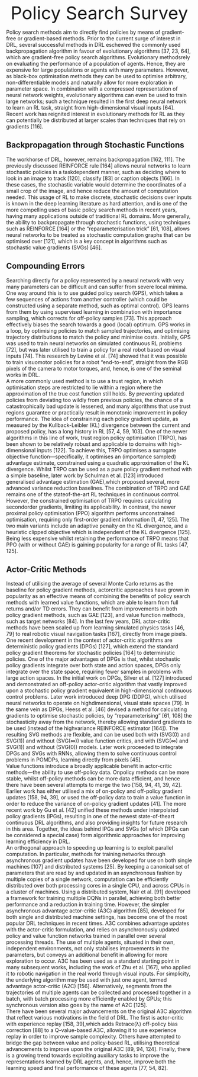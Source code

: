 <div align='center'><font size='70'>Policy Search Survey</font></div>

Policy search methods aim to directly find policies by means
of gradient-free or gradient-based methods. Prior to the current
surge of interest in DRL, several successful methods in DRL
eschewed the commonly used backpropagation algorithm in
favour of evolutionary algorithms [37, 23, 64], which are
gradient-free policy search algorithms. Evolutionary methodsrely on evaluating the performance of a population of agents.
Hence, they are expensive for large populations or agents with
many parameters. However, as black-box optimisation methods they can be used to optimise arbitrary, non-differentiable
models and naturally allow for more exploration in parameter
space. In combination with a compressed representation of
neural network weights, evolutionary algorithms can even be
used to train large networks; such a technique resulted in the
first deep neural network to learn an RL task, straight from
high-dimensional visual inputs [64]. Recent work has reignited
interest in evolutionary methods for RL as they can potentially
be distributed at larger scales than techniques that rely on
gradients [116].  
## Backpropagation through Stochastic Functions
The workhorse of DRL, however, remains backpropagation
[162, 111]. The previously discussed REINFORCE rule [164]
allows neural networks to learn stochastic policies in a taskdependent manner, such as deciding where to look in an
image to track [120], classify [83] or caption objects [166].
In these cases, the stochastic variable would determine the
coordinates of a small crop of the image, and hence reduce
the amount of computation needed. This usage of RL to make
discrete, stochastic decisions over inputs is known in the deep
learning literature as hard attention, and is one of the more
compelling uses of basic policy search methods in recent years,
having many applications outside of traditional RL domains.
More generally, the ability to backpropagate through stochastic
functions, using techniques such as REINFORCE [164] or the
“reparameterisation trick” [61, 108], allows neural networks
to be treated as stochastic computation graphs that can be
optimised over [121], which is a key concept in algorithms
such as stochastic value gradients (SVGs) [46].  
## Compounding Errors
Searching directly for a policy represented by a neural
network with very many parameters can be difficult and can
suffer from severe local minima. One way around this is to
use guided policy search (GPS), which takes a few sequences
of actions from another controller (which could be constructed
using a separate method, such as optimal control). GPS learns
from them by using supervised learning in combination with
importance sampling, which corrects for off-policy samples
[73]. This approach effectively biases the search towards a
good (local) optimum. GPS works in a loop, by optimising
policies to match sampled trajectories, and optimising trajectory distributions to match the policy and minimise costs.
Initially, GPS was used to train neural networks on simulated
continuous RL problems [72], but was later utilised to train
a policy for a real robot based on visual inputs [74]. This
research by Levine et al. [74] showed that it was possible
to train visuomotor policies for a robot “end-to-end”, straight
from the RGB pixels of the camera to motor torques, and,
hence, is one of the seminal works in DRL.  
A more commonly used method is to use a trust region, in
which optimisation steps are restricted to lie within a region
where the approximation of the true cost function still holds.
By preventing updated policies from deviating too wildly
from previous policies, the chance of a catastrophically bad update is lessened, and many algorithms that use trust regions
guarantee or practically result in monotonic improvement in
policy performance. The idea of constraining each policy
gradient update, as measured by the Kullback-Leibler (KL)
divergence between the current and proposed policy, has a long
history in RL [57, 4, 59, 103]. One of the newer algorithms in
this line of work, trust region policy optimisation (TRPO),
has been shown to be relatively robust and applicable to
domains with high-dimensional inputs [122]. To achieve this,
TRPO optimises a surrogate objective function—specifically,
it optimises an (importance sampled) advantage estimate, constrained using a quadratic approximation of the KL divergence.
Whilst TRPO can be used as a pure policy gradient method
with a simple baseline, later work by Schulman et al. [123]
introduced generalised advantage estimation (GAE),which
proposed several, more advanced variance reduction baselines.
The combination of TRPO and GAE remains one of the stateof-the-art RL techniques in continuous control. However, the
constrained optimisation of TRPO requires calculating secondorder gradients, limiting its applicability. In contrast, the
newer proximal policy optimisation (PPO) algorithm performs
unconstrained optimisation, requiring only first-order gradient
information [1, 47, 125]. The two main variants include an
adaptive penalty on the KL divergence, and a heuristic clipped
objective which is independent of the KL divergence [125].
Being less expensive whilst retaining the performance of
TRPO means that PPO (with or without GAE) is gaining
popularity for a range of RL tasks [47, 125].
## Actor-Critic Methods
Instead of utilising the average of several Monte Carlo
returns as the baseline for policy gradient methods, actorcritic approaches have grown in popularity as an effective
means of combining the benefits of policy search methods
with learned value functions, which are able to learn from full
returns and/or TD errors. They can benefit from improvements
in both policy gradient methods, such as GAE [123], and value
function methods, such as target networks [84]. In the last few
years, DRL actor-critic methods have been scaled up from
learning simulated physics tasks [46, 79] to real robotic visual
navigation tasks [167], directly from image pixels.  
One recent development in the context of actor-critic algorithms are deterministic policy gradients (DPGs) [127], which
extend the standard policy gradient theorems for stochastic
policies [164] to deterministic policies. One of the major
advantages of DPGs is that, whilst stochastic policy gradients integrate over both state and action spaces, DPGs only
integrate over the state space, requiring fewer samples in
problems with large action spaces. In the initial work on
DPGs, Silver et al. [127] introduced and demonstrated an
off-policy actor-critic algorithm that vastly improved upon
a stochastic policy gradient equivalent in high-dimensional
continuous control problems. Later work introduced deep DPG
(DDPG), which utilised neural networks to operate on highdimensional, visual state spaces [79]. In the same vein as
DPGs, Heess et al. [46] devised a method for calculating
gradients to optimise stochastic policies, by “reparameterising”
[61, 108] the stochasticity away from the network, thereby allowing standard gradients to be used (instead of the highvariance REINFORCE estimator [164]). The resulting SVG
methods are flexible, and can be used both with (SVG(0) and
SVG(1)) and without (SVG(∞)) value function critics, and
with (SVG(∞) and SVG(1)) and without (SVG(0)) models.
Later work proceeded to integrate DPGs and SVGs with
RNNs, allowing them to solve continuous control problems
in POMDPs, learning directly from pixels [45].  
Value functions introduce a broadly applicable benefit in
actor-critic methods—the ability to use off-policy data. Onpolicy methods can be more stable, whilst off-policy methods
can be more data efficient, and hence there have been several
attempts to merge the two [158, 94, 41, 39, 42]. Earlier
work has either utilised a mix of on-policy and off-policy
gradient updates [158, 94, 39], or used the off-policy data
to train a value function in order to reduce the variance of
on-policy gradient updates [41]. The more recent work by
Gu et al. [42] unified these methods under interpolated policy
gradients (IPGs), resulting in one of the newest state-of-theart continuous DRL algorithms, and also providing insights for
future research in this area. Together, the ideas behind IPGs
and SVGs (of which DPGs can be considered a special case)
form algorithmic approaches for improving learning efficiency
in DRL.  
An orthogonal approach to speeding up learning is to
exploit parallel computation. In particular, methods for training
networks through asynchronous gradient updates have been
developed for use on both single machines [107] and distributed systems [25]. By keeping a canonical set of parameters
that are read by and updated in an asynchronous fashion
by multiple copies of a single network, computation can be
efficiently distributed over both processing cores in a single
CPU, and across CPUs in a cluster of machines. Using a
distributed system, Nair et al. [91] developed a framework
for training multiple DQNs in parallel, achieving both better
performance and a reduction in training time. However, the
simpler asynchronous advantage actor-critic (A3C) algorithm
[85], developed for both single and distributed machine settings, has become one of the most popular DRL techniques
in recent times. A3C combines advantage updates with the
actor-critic formulation, and relies on asynchronously updated
policy and value function networks trained in parallel over
several processing threads. The use of multiple agents, situated
in their own, independent environments, not only stabilises
improvements in the parameters, but conveys an additional
benefit in allowing for more exploration to occur. A3C has
been used as a standard starting point in many subsequent
works, including the work of Zhu et al. [167], who applied it
to robotic navigation in the real world through visual inputs.
For simplicity, the underlying algorithm may be used with
just one agent, termed advantage actor-critic (A2C) [156].
Alternatively, segments from the trajectories of multiple agents
can be collected and processed together in a batch, with
batch processing more efficiently enabled by GPUs; this
synchronous version also goes by the name of A2C [125].  
There have been several major advancements on the original
A3C algorithm that reflect various motivations in the field of
DRL. The first is actor-critic with experience replay [158, 39],which adds Retrace(λ) off-policy bias correction [88] to a
Q-value-based A3C, allowing it to use experience replay in
order to improve sample complexity. Others have attempted to
bridge the gap between value and policy-based RL, utilising
theoretical advancements to improve upon the original A3C
[89, 94, 124]. Finally, there is a growing trend towards exploiting auxiliary tasks to improve the representations learned
by DRL agents, and, hence, improve both the learning speed
and final performance of these agents [77, 54, 82].